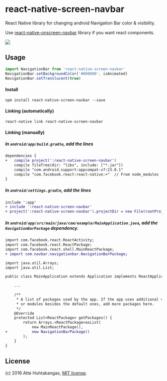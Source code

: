# react-native-screen-navbar
React Native library for changing android Navigation Bar color & visibility.

Use [react-native-onscreen-navbar](https://github.com/jazmon/react-native-onscreen-navbar) library if you want react components.

![](http://i.imgur.com/g95jWQ5.gif)

## Usage

```javascript
import NavigationBar from 'react-native-screen-navbar'
NavigationBar.setBackgroundColor('#000000', isAnimated)
NavigationBar.setTranslucent(true)

```

#### Install
`npm install react-native-screen-navbar --save`

#### Linking (automatically)
`react-native link react-native-screen-navbar`

#### Linking (manually)

##### In `android/app/build.gradle`, add the lines

```diff
dependencies {
+   compile project(':react-native-screen-navbar')
    compile fileTree(dir: "libs", include: ["*.jar"])
    compile "com.android.support:appcompat-v7:23.0.1"
    compile "com.facebook.react:react-native:+"  // From node_modules
}
```

##### In `android/settings.gradle`, add the lines
```diff
include ':app'
+ include ':react-native-screen-navbar'
+ project(':react-native-screen-navbar').projectDir = new File(rootProject.projectDir, '../node_modules/react-native-screen-navbar/android')
```

##### In `android/app/src/main/java/com/example/MainApplication.java`, add the `NavigationBarPackage` dependency.
```diff
import com.facebook.react.ReactActivity;
import com.facebook.react.ReactPackage;
import com.facebook.react.shell.MainReactPackage;
+ import com.navbar.navigationbar.NavigationBarPackage;

import java.util.Arrays;
import java.util.List;

public class MainApplication extends Application implements ReactApplication {

    ...
    
    /**
     * A list of packages used by the app. If the app uses additional views
     * or modules besides the default ones, add more packages here.
     */
    @Override
    protected List<ReactPackage> getPackages() {
        return Arrays.<ReactPackage>asList(
            new MainReactPackage(),
+           new NavigationBarPackage()
        );
    }
}
```

## License

(c) 2016 Atte Huhtakangas, [MIT license](/LICENSE).
